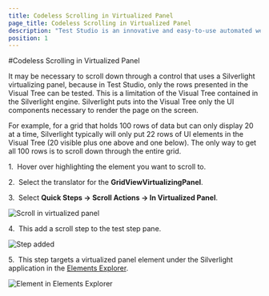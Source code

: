 ```yaml
---
title: Codeless Scrolling in Virtualized Panel
page_title: Codeless Scrolling in Virtualized Panel
description: "Test Studio is an innovative and easy-to-use automated web, WPF and load testing solution. Test Studio tests support essential technologies like ASP.NET AJAX, Silverlight, PHP and MVC. HTML5, Testing framework, functional testing, performance testing, load testing, exploratory testing, manual testing."
position: 1
---
```

#Codeless Scrolling in Virtualized Panel


It may be necessary to scroll down through a control that uses a Silverlight virtualizing panel, because in Test Studio, only the rows presented in the Visual Tree can be tested. This is a limitation of the Visual Tree contained in the Silverlight engine. Silverlight puts into the Visual Tree only the UI components necessary to render the page on the screen. 

For example, for a grid that holds 100 rows of data but can only display 20 at a time, Silverlight typically will only put 22 rows of UI elements in the Visual Tree (20 visible plus one above and one below). The only way to get all 100 rows is to scroll down through the entire grid.


1.&nbsp; Hover over highlighting the element you want to scroll to. 

2.&nbsp; Select the translator for the **GridViewVirtualizingPanel**.

3.&nbsp; Select **Quick Steps -> Scroll Actions -> In Virtualized Panel**. 

![Scroll in virtualized panel][1]

4.&nbsp; This add a scroll step to the test step pane.

![Step added][2]

5.&nbsp; This step targets a virtualized panel element under the Silverlight application in the <a href="/features/elements-explorer/overview" target="_blank">Elements Explorer</a>.

![Element in Elements Explorer][3]

[1]: /img/knowledge-base/silverlight-kb/codeless-scrolling-in-virtualized-panel/fig1.png
[2]: /img/knowledge-base/silverlight-kb/codeless-scrolling-in-virtualized-panel/fig2.png
[3]: /img/knowledge-base/silverlight-kb/codeless-scrolling-in-virtualized-panel/fig3.png

